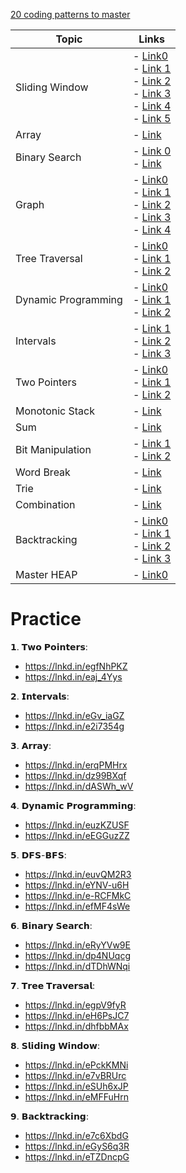 
[20 coding patterns to master](https://www.linkedin.com/posts/tauseeffayyaz_20-coding-patterns-to-master-coding-interviews-activity-7205804147680415744-IdTv?utm_source=share&utm_medium=member_desktop)

| Topic              | Links                                                                                                                                                                                                                              |
|--------------------|-------------------------------------------------------------------------------------------------------------------------------------------------------------------|
| Sliding Window     | - [Link0](https://leetcode.com/problems/frequency-of-the-most-frequent-element/solutions/1175088/C++-Maximum-Sliding-Window-Cheatsheet-Template/) <br/> - [Link 1](https://lnkd.in/ePckKMNi) <br/> - [Link 2](https://lnkd.in/e7vBRUrc) <br/> - [Link 3](https://lnkd.in/eSUh6xJP) <br/> - [Link 4](https://lnkd.in/eMFFuHrn) <br/> - [Link 5](https://lnkd.in/eeUFSJ8c) |
| Array              | - [Link](https://lnkd.in/erqPMHrx) |
| Binary Search      | - [Link 0](https://leetcode.com/discuss/study-guide/786126/Python-Powerful-Ultimate-Binary-Search-Template.-Solved-many-problems) <br/>- [Link](https://lnkd.in/eRyYVw9E) |
| Graph              | - [Link0](https://leetcode.com/discuss/study-guide/655708/Graph-For-Beginners-Problems-or-Pattern-or-Sample-Solutions) <br/> - [Link 1](https://lnkd.in/euvQM2R3) <br/> - [Link 2](https://lnkd.in/eYNV-u6H) <br/> - [Link 3](https://lnkd.in/e-RCFMkC) <br/> - [Link 4](https://lnkd.in/efMF4sWe) |
| Tree Traversal     | - [Link0](https://leetcode.com/discuss/study-guide/1337373/tree-question-pattern-2021-placement) <br/> - [Link 1](https://lnkd.in/egpV9fyR) <br/> - [Link 2](https://lnkd.in/eH6PsJC7) |
| Dynamic Programming| - [Link0](https://leetcode.com/discuss/study-guide/458695/Dynamic-Programming-Patterns) <br/> - [Link 1](https://lnkd.in/euzKZUSF) <br/> - [Link 2](https://lnkd.in/eEGGuzZZ) |
| Intervals          | - [Link 1](https://lnkd.in/e2i7354g) <br/> - [Link 2](https://lnkd.in/eMWAHsqt) <br/> - [Link 3](https://lnkd.in/eGv_iaGZ) |
| Two Pointers       | - [Link0](https://leetcode.com/discuss/study-guide/1688903/Solved-all-two-pointers-problems-in-100-days) <br/> - [Link 1](https://lnkd.in/egfNhPKZ) <br/> - [Link 2](https://lnkd.in/eaj_4Yys) |
| Monotonic Stack    | - [Link](https://lnkd.in/e7sUDtkS) |
| Sum                | - [Link](https://lnkd.in/e9wPU_ix) |
| Bit Manipulation   | - [Link 1](https://lnkd.in/enVAs_4c) <br/> - [Link 2](https://lnkd.in/eAfxpEax) |
| Word Break         | - [Link](https://lnkd.in/eZJhZbeX) |
| Trie               | - [Link](https://lnkd.in/ezMcbZKX) |
| Combination        | - [Link](https://lnkd.in/eRsFVm64) |
| Backtracking       | - [Link0](https://leetcode.com/problems/permutations/solutions/18239/A-general-approach-to-backtracking-questions-in-Java-(Subsets-Permutations-Combination-Sum-Palindrome-Partioning)/) <br/> - [Link 1](https://lnkd.in/e7c6XbdG) <br/> - [Link 2](https://lnkd.in/eGyS6q3R) <br/> - [Link 3](https://lnkd.in/eTZDncpG) |
| Master HEAP        | - [Link0](https://leetcode.com/discuss/general-discussion/1127238/master-heap-by-solving-23-questions-in-4-patterns-category) <br/> |



# Practice

𝟭. 𝗧𝘄𝗼 𝗣𝗼𝗶𝗻𝘁𝗲𝗿𝘀:
 - https://lnkd.in/egfNhPKZ
 - https://lnkd.in/eaj_4Yys

𝟮. 𝗜𝗻𝘁𝗲𝗿𝘃𝗮𝗹𝘀:
 - https://lnkd.in/eGv_iaGZ
 - https://lnkd.in/e2i7354g
 
𝟯. 𝗔𝗿𝗿𝗮𝘆:
 - https://lnkd.in/erqPMHrx
 - https://lnkd.in/dz99BXqf
 - https://lnkd.in/dASWh_wV

𝟰. 𝗗𝘆𝗻𝗮𝗺𝗶𝗰 𝗣𝗿𝗼𝗴𝗿𝗮𝗺𝗺𝗶𝗻𝗴:
 - https://lnkd.in/euzKZUSF
 - https://lnkd.in/eEGGuzZZ

𝟱. 𝗗𝗙𝗦-𝗕𝗙𝗦:
 - https://lnkd.in/euvQM2R3
 - https://lnkd.in/eYNV-u6H
 - https://lnkd.in/e-RCFMkC
 - https://lnkd.in/efMF4sWe

𝟲. 𝗕𝗶𝗻𝗮𝗿𝘆 𝗦𝗲𝗮𝗿𝗰𝗵:
 - https://lnkd.in/eRyYVw9E
 - https://lnkd.in/dp4NUqcg
 - https://lnkd.in/dTDhWNqi

𝟳. 𝗧𝗿𝗲𝗲 𝗧𝗿𝗮𝘃𝗲𝗿𝘀𝗮𝗹:
 - https://lnkd.in/egpV9fyR
 - https://lnkd.in/eH6PsJC7
 - https://lnkd.in/dhfbbMAx

𝟴. 𝗦𝗹𝗶𝗱𝗶𝗻𝗴 𝗪𝗶𝗻𝗱𝗼𝘄:
 - https://lnkd.in/ePckKMNi
 - https://lnkd.in/e7vBRUrc
 - https://lnkd.in/eSUh6xJP
 - https://lnkd.in/eMFFuHrn

𝟵. 𝗕𝗮𝗰𝗸𝘁𝗿𝗮𝗰𝗸𝗶𝗻𝗴:
 - https://lnkd.in/e7c6XbdG
 - https://lnkd.in/eGyS6q3R
 - https://lnkd.in/eTZDncpG
